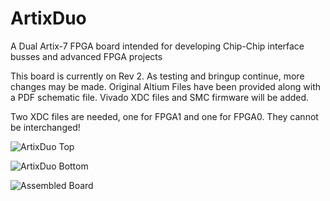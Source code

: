 # ArtixDuo
A Dual Artix-7 FPGA board intended for developing Chip-Chip interface busses and advanced FPGA projects

This board is currently on Rev 2. As testing and bringup continue, more changes may be made. Original Altium Files have been provided along with a PDF schematic file. Vivado XDC files and SMC firmware will be added. 

Two XDC files are needed, one for FPGA1 and one for FPGA0. They cannot be interchanged!


![ArtixDuo Top](https://imgur.com/a/yqzlAJK)

![ArtixDuo Bottom](https://imgur.com/a/sgbUsiE)

![Assembled Board](https://imgur.com/a/e3cQS18)
